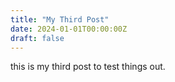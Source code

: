 ```yaml
---
title: "My Third Post"
date: 2024-01-01T00:00:00Z
draft: false
---
```


this is my third post to test things out.
